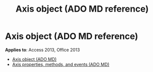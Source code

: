 ﻿---
title: Axis object (ADO MD reference)
TOCTitle: Axis object (ADO MD)
ms:assetid: 4ba92ac6-fa67-4eea-8231-3fc5168f342c
ms:mtpsurl: https://msdn.microsoft.com/library/JJ249239(v=office.15)
ms:contentKeyID: 48544698
ms.date: 09/18/2015
mtps_version: v=office.15
---

# Axis object (ADO MD reference)

**Applies to**: Access 2013, Office 2013

- [Axis object (ADO MD)](axis-object-ado-md.md)
- [Axis properties, methods, and events (ADO MD)](axis-properties-methods-and-events-ado-md.md)


